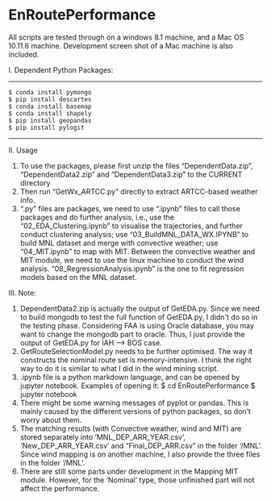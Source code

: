 # EnRoutePerformance
All scripts are tested through on a windows 8.1 machine, and a Mac OS 10.11.6 machine. Development screen shot of a Mac machine is also included.


I. Dependent Python Packages:
_______________________________
	$ conda install pymongo
	$ pip install descartes
	$ conda install basemap
	$ conda install shapely
	$ pip install geopandas
	$ pip install pylogit
_______________________________
II. Usage
1. To use the packages, please first unzip the files “DependentData.zip”, “DependentData2.zip” and “DependentData3.zip” to the CURRENT directory 
2. Then run “GetWx_ARTCC.py” directly to extract ARTCC-based weather info.
3. “.py” files are packages, we need to use “.ipynb” files to call those packages and do further analysis, i.e., use the “02_EDA_Clustering.ipynb” to visualise the trajectories, and further conduct clustering analysis; use “03_BuildMNL_DATA_WX.IPYNB” to build MNL dataset and merge with convective weather; use “04_MIT.ipynb” to map with MIT. Between the convective weather and MIT module, we need to use the linux machine to conduct the wind analysis. “08_RegressionAnalysis.ipynb” is the one to fit regression models based on the MNL dataset.

III. Note:
1. DependentData2.zip is actually the output of GetEDA.py. Since we need to build mongodb to test the full function of GetEDA.py, I didn't do so in the testing phase. Considering FAA is using Oracle database, you may want to change the mongodb part to oracle. Thus, I just provide the output of GetEDA.py for IAH --> BOS case.
2. GetRouteSelectionModel.py needs to be further optimised. The way it constructs the nominal route set is memory-intensive. I think the right way to do it is similar to what I did in the wind mining script.
3. .ipynb file is a python markdown language, and can be opened by jupyter notebook. Examples of opening it:
	$ cd EnRoutePerformance
	$ jupyter notebook
4. There might be some warning messages of pyplot or pandas. This is mainly caused by the different versions of python packages, so don’t worry about them.
5. The matching results (with Convective weather, wind and MIT) are stored separately into ‘MNL_DEP_ARR_YEAR.csv’, ‘New_DEP_ARR_YEAR.csv’ and “Final_DEP_ARR.csv” in the folder ‘/MNL’. Since wind mapping is on another machine, I also provide the three files in the folder ‘/MNL’.
6. There are still some parts under development in the Mapping MIT module. However, for the ‘Nominal’ type, those unfinished part will not affect the performance.
